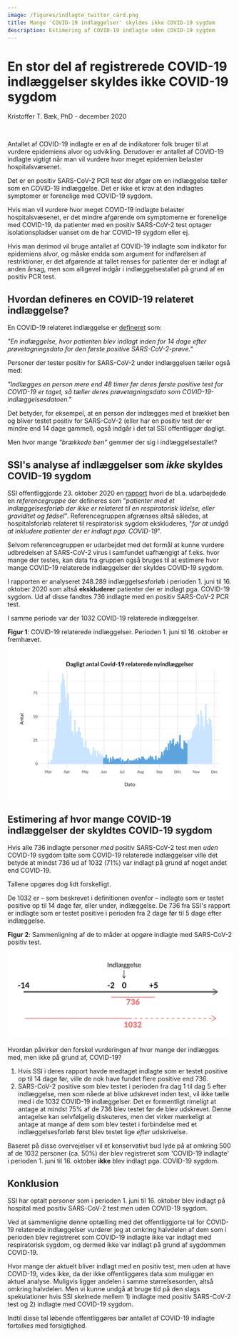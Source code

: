 ```yaml
---
image: /figures/indlagte_twitter_card.png
title: Mange 'COVID-19 indlæggelser' skyldes ikke COVID-19 sygdom
description: Estimering af COVID-19 indlagte uden COVID-19 sygdom
---
```


# En stor del af registrerede COVID-19 indlæggelser skyldes ikke COVID-19 sygdom

Kristoffer T. Bæk, PhD - december 2020

<br>

Antallet af COVID-19 indlagte er en af de indikatorer folk bruger til at vurdere epidemiens alvor og udvikling. Derudover er antallet af COVID-19 indlagte vigtigt når man vil vurdere hvor meget epidemien belaster hospitalsvæsenet.

Det er en positiv SARS-CoV-2 PCR test der afgør om en indlæggelse tæller som en COVID-19 indlæggelse. Det er ikke et krav at den indlagtes symptomer er forenelige med COVID-19 sygdom.

Hvis man vil vurdere hvor meget COVID-19 indlagte belaster hospitalsvæsenet, er det mindre afgørende om symptomerne er forenelige med COVID-19, da patienter med en positiv SARS-CoV-2 test optager isolationspladser uanset om de har COVID-19 sygdom eller ej.  

Hvis man derimod vil bruge antallet af COVID-19 indlagte som indikator for epidemiens alvor, og måske endda som argument for indførelsen af restriktioner, er det afgørende at tallet renses for patienter der er indlagt af anden årsag, men som alligevel indgår i indlæggelsestallet på grund af en positiv PCR test.


## Hvordan defineres en COVID-19 relateret indlæggelse?

En COVID-19 relateret indlæggelse er [defineret](/Forklaring.md) som: 

*"En indlæggelse, hvor patienten blev indlagt inden for 14 dage efter prøvetagningsdato for den første positive SARS-CoV-2-prøve."* 

Personer der tester positiv for SARS-CoV-2 under indlæggelsen tæller også med: 

*"Indlægges en person mere end 48 timer før deres første positive test for COVID-19 er taget, så tæller deres prøvetagningsdato som COVID-19-indlæggelsesdatoen."* 

Det betyder, for eksempel, at en person der indlægges med et brækket ben og bliver testet positiv for SARS-CoV-2 (eller har en positiv test der er mindre end 14 dage gammel), også indgår i det tal SSI offentliggør dagligt.

Men hvor mange *"brækkede ben"* gemmer der sig i indlæggelsestallet?

## SSI's analyse af indlæggelser som *ikke* skyldes COVID-19 sygdom

SSI offentliggjorde 23. oktober 2020 en [rapport](https://covid19.ssi.dk/-/media/ssi-files/ekspertrapport-af-den-23-oktober-2020-incidens-og-fremskrivning-af-covid19-tilflde.pdf?la=da) hvori de bl.a. udarbejdede en *referencegruppe* der defineres som "*patienter med et indlæggelsesforløb der ikke er relateret til en respiratorisk lidelse, eller graviditet og fødsel*". Referencegruppen afgrænses altså således, at hospitalsforløb relateret til respiratorisk sygdom ekskluderes, "*for at undgå at inkludere patienter der er indlagt pga. COVID-19*".

Selvom referencegruppen er udarbejdet med det formål at kunne vurdere udbredelsen af SARS-CoV-2 virus i samfundet uafhængigt af f.eks. hvor mange der testes, kan data fra gruppen også bruges til at estimere hvor mange COVID-19 relaterede indlæggelser der skyldes COVID-19 sygdom.

I rapporten er analyseret 248.289 indlæggelsesforløb i perioden 1. juni til 16. oktober 2020 som altså **ekskluderer** patienter der er indlagt pga. COVID-19 sygdom. Ud af disse fandtes 736 indlagte med en positiv SARS-CoV-2 PCR test.

I samme periode var der 1032 COVID-19 relaterede indlæggelser.  


**Figur 1**: COVID-19 relaterede indlæggelser. Perioden 1. juni til 16. oktober er fremhævet. 

![](/figures/ntl_hosp_post_1.png)
 

## Estimering af hvor mange COVID-19 indlæggelser der skyldtes COVID-19 sygdom

Hvis alle 736 indlagte personer *med* positiv SARS-CoV-2 test men *uden* COVID-19 sygdom talte som COVID-19 relaterede indlæggelser ville det betyde at mindst 736 ud af 1032 (71%) var indlagt på grund af noget andet end COVID-19.

Tallene opgøres dog lidt forskelligt. 

De 1032 er – som beskrevet i definitionen ovenfor – indlagte som er testet positive op til 14 dage før, eller under, indlæggelse. De 736 fra SSI's rapport er indlagte som er testet positive i perioden fra 2 dage før til 5 dage efter indlæggelse.  

**Figur 2**: Sammenligning af de to måder at opgøre indlagte med SARS-CoV-2 positiv test.  

![](/figures/post_1_fig_2.png)

Hvordan påvirker den forskel vurderingen af hvor mange der indlægges med, men ikke på grund af, COVID-19?

1. Hvis SSI i deres rapport havde medtaget indlagte som er testet positive op til 14 dage før, ville de nok have fundet flere positive end 736. 
2. SARS-CoV-2 positive som blev testet i perioden fra dag 1 til dag 5 efter indlæggelse, men som nåede at blive udskrevet inden test, vil ikke tælle med i de 1032 COVID-19 indlæggelser. Det er formentligt rimeligt at antage at mindst 75% af de 736 blev testet før de blev udskrevet. Denne antagelse kan selvfølgelig diskuteres, men det virker mærkeligt at antage at mange af dem som blev testet i forbindelse med et indlæggelsesforløb først blev testet lige *efter* udskrivelse. 

Baseret på disse overvejelser vil et konservativt bud lyde på at omkring 500 af de 1032 personer (ca. 50%) der blev registreret som 'COVID-19 indlagte' i perioden 1. juni til 16. oktober **ikke** blev indlagt pga. COVID-19 sygdom.

## Konklusion

SSI har optalt personer som i perioden 1. juni til 16. oktober blev indlagt på hospital med positiv SARS-CoV-2 test men uden COVID-19 sygdom. 

Ved at sammenligne denne optælling med det offentliggjorte tal for COVID-19 relaterede indlæggelser vurderer jeg at omkring halvdelen af dem som i perioden blev registreret som COVID-19 indlagte ikke var indlagt med respiratorisk sygdom, og dermed ikke var indlagt på grund af sygdommen COVID-19.  

Hvor mange der aktuelt bliver indlagt med en positiv test, men uden at have COVID-19, vides ikke, da der ikke offentliggøres data som muliggør en aktuel analyse. Muligvis ligger andelen i samme størrelsesorden, altså omkring halvdelen. Men vi kunne undgå at bruge tid på den slags spekulationer hvis SSI skelnede mellem 1) indlagte med positiv SARS-CoV-2 test og 2) indlagte med COVID-19 sygdom. 

Indtil disse tal løbende offentliggøres bør antallet af COVID-19 indlagte fortolkes med forsigtighed. 














  



















